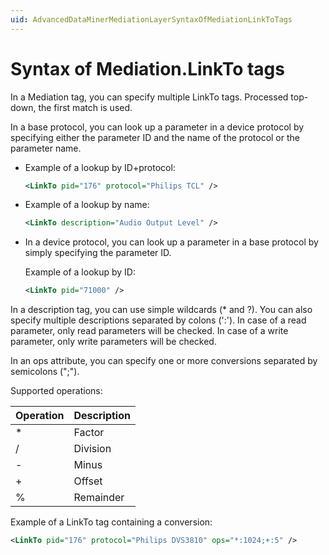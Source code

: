 ```yaml
---
uid: AdvancedDataMinerMediationLayerSyntaxOfMediationLinkToTags
---
```


# Syntax of Mediation.LinkTo tags

In a Mediation tag, you can specify multiple LinkTo tags. Processed top-down, the first match is used.

In a base protocol, you can look up a parameter in a device protocol by specifying either the parameter ID and the name of the protocol or the parameter name.

- Example of a lookup by ID+protocol:

  ```xml
  <LinkTo pid="176" protocol="Philips TCL" />
  ```

- Example of a lookup by name:

  ```xml
  <LinkTo description="Audio Output Level" />
  ```

- In a device protocol, you can look up a parameter in a base protocol by simply specifying the parameter ID.

  Example of a lookup by ID:

  ```xml
  <LinkTo pid="71000" />
  ```

In a description tag, you can use simple wildcards (* and ?). You can also specify multiple descriptions separated by colons (':'). In case of a read parameter, only read parameters will be checked. In case of a write parameter, only write parameters will be checked.

In an ops attribute, you can specify one or more conversions separated by semicolons (";").

Supported operations:

|Operation|Description|
|--- |--- |
|*|Factor|
|/|Division|
|-|Minus|
|+|Offset|
|%|Remainder|

Example of a LinkTo tag containing a conversion:
  
  ```xml
  <LinkTo pid="176" protocol="Philips DVS3810" ops="*:1024;+:5" />
  ```
